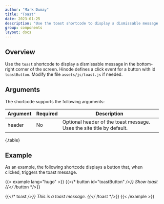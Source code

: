 ```yaml
---
author: "Mark Dumay"
title: "Toast"
date: 2023-01-25
description: "Use the toast shortcode to display a dismissable message in the bottom-right corner of the screen."
group: components
layout: docs
---
```


## Overview

Use the `toast` shortcode to display a dismissable message in the bottom-right corner of the screen. Hinode defines a click event for a button with id `toastButton`. Modify the file `assets/js/toast.js` if needed.

## Arguments

The shortcode supports the following arguments:

| Argument    | Required | Description |
|-------------|----------|-------------|
| header      | No  | Optional header of the toast message. Uses the site title by default. |
{.table}

## Example

As an example, the following shortcode displays a button that, when clicked, triggers the toast message.

{{< example lang="hugo" >}}
{{</* button id="toastButton" */>}}
    Show toast
{{</* /button */>}}

{{</* toast */>}}
    This is a toast message.
{{</* /toast */>}}
{{< /example >}}
